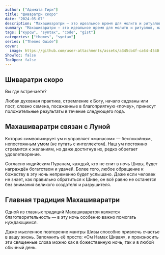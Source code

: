 ```yaml
---
author: ["Адимата Гири"]
title: "Шиваратри скоро"
date: "2024-05-07"
description: "Махашиваратри — это идеальное время для молитв и ритуалов, направленных на преодоление или осознание причин психологических, духовных и материальных препятствий, которые ведут к страданиям и несвободе."
summary: "Махашиваратри — это идеальное время для молитв и ритуалов, направленных на преодоление или осознание причин психологических, духовных и материальных препятствий, которые ведут к страданиям и несвободе."
tags: ["курсы", "syntax", "code", "gist"]
categories: ["themes", "syntax"]
series: ["Themes Guide"]
cover:
  image: https://github.com/user-attachments/assets/a345cb4f-ca64-4540-ad7b-4a0c38550b14
ShowToc: false
TocOpen: false
---
```


## Шиваратри скоро

Вы где встречаете?

Любая духовная практика, стремление к Богу, начало садханы или пост, словно семена, посаженные в благоприятную «почву», принесут положительные результаты в течение следующего года.

## Махашиваратри связан с Луной
Которая символизирует ум и управляет «манасом» — беспокойным, непостоянным умом (не путать с интеллектом). Наш ум постоянно стремится к желаниям, но даже достигнув их, редко обретает удовлетворение.

Согласно индийским Пуранам, каждый, кто не спит в ночь Шивы, будет награждён богатством и удачей. Более того, любое обращение к божеству в эту ночь непременно будет услышано. Даже если человек не знает, как правильно обратиться к Шиве, он всё равно не останется без внимания великого создателя и разрушителя.

## Главная традиция Махашиваратри
Одной из главных традиций Махашиваратри является благотворительность — в эту ночь особенно важно помогать нуждающимся.

Даже мысленное повторение мантры Шивы способно привлечь счастье в вашу жизнь. Запомнить её просто: «Ом Намах Шивая», и произносить эти священные слова можно как в божественную ночь, так и в любой обычный день.
